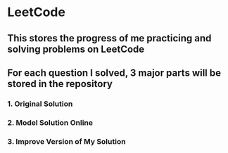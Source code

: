 # LeetCode
## This stores the progress of me practicing and solving problems on LeetCode
## For each question I solved, 3 major parts will be stored in the repository
### 1. Original Solution
### 2. Model Solution Online
### 3. Improve Version of My Solution
